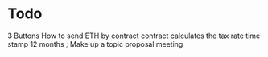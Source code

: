 # Todo 
3 Buttons 
How to send ETH by contract 
contract calculates the tax rate 
time stamp 12 months 
;
Make up a topic proposal meeting 
